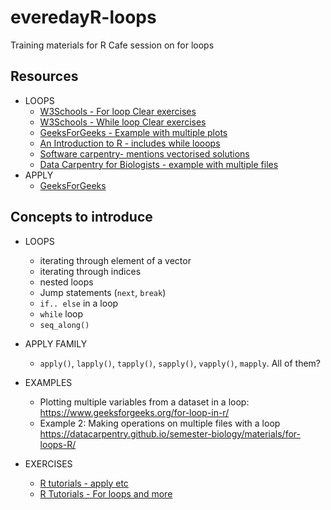 # everedayR-loops
Training materials for R Cafe session on for loops

## Resources 
- LOOPS 
  - [W3Schools - For loop Clear exercises](https://www.w3schools.com/r/r_for_loop.asp)
  - [W3Schools - While loop Clear exercises](https://www.w3schools.com/r/r_while_loop.asp)
  - [GeeksForGeeks - Example with multiple plots](https://www.geeksforgeeks.org/for-loop-in-r/)
  - [An Introduction to R - includes while looops](https://intro2r.com/loops.html)
  - [Software carpentry- mentions vectorised solutions](https://swcarpentry.github.io/r-novice-inflammation/15-supp-loops-in-depth.html)
  - [Data Carpentry for Biologists - example with multiple files](https://datacarpentry.github.io/semester-biology/materials/for-loops-R/)
 - APPLY
   - [GeeksForGeeks](https://www.geeksforgeeks.org/apply-lapply-sapply-and-tapply-in-r/)
     

## Concepts to introduce

- LOOPS 
  - iterating through element of a vector
  - iterating through indices
  - nested loops
  - Jump statements (`next`, `break`)
  - `if.. else` in a loop
  - `while` loop
  -  `seq_along()`
- APPLY FAMILY 
    -  `apply()`, `lapply()`, `tapply()`, `sapply()`, `vapply()`, `mapply`. All of them?
- EXAMPLES 
  - Plotting multiple variables from a dataset in a loop: https://www.geeksforgeeks.org/for-loop-in-r/
  - Example 2: Making operations on multiple files with a loop https://datacarpentry.github.io/semester-biology/materials/for-loops-R/
 
- EXERCISES
  - [R tutorials - apply etc](http://r-tutorials.com/r-exercises-apply-family-functions/)
  - [R Tutorials - For loops  and more](http://r-tutorials.com/r-exercises-71-80-loops-loop-loop-repeat-loop-ifelse-statements-r/)
